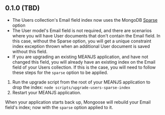 ﻿<a name="0.5.0"></a>
## 0.1.0 (TBD)

* The Users collection's Email field index now uses the MongoDB [Sparse](https://docs.mongodb.org/manual/core/index-sparse/) option
* The User model's Email field is not required, and there are scenarios where you will have User documents that don't contain the Email field. In this case, without the Sparse option, you will get a unique constraint index exception thrown when an additional User document is saved without this field.
* If you are upgrading an existing MEANJS application, and have not changed this field, you will already have an existing index on the Email field of your Users collection. If this is the case, you will need to follow these steps for the `sparse` option to be applied.


1. Run the upgrade script from the root of your MEANJS application to drop the index: `node scripts/upgrade-users-sparse-index`
2. Restart your MEANJS application.

When your application starts back up, Mongoose will rebuild your Email field's index; now with the `sparse` option applied to it.
